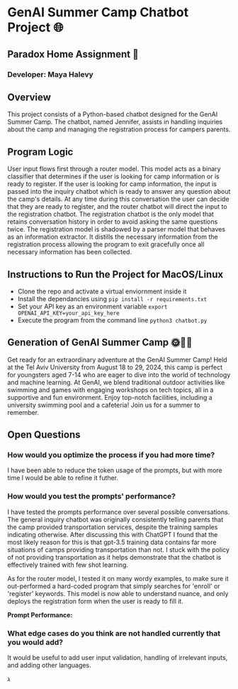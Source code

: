 
# GenAI Summer Camp Chatbot Project 🌐
## Paradox Home Assignment 👾

### Developer: Maya Halevy

## Overview
This project consists of a Python-based chatbot designed for the GenAI Summer Camp. The chatbot, named Jennifer, assists in handling inquiries about the camp and managing the registration process for campers parents. 

## Program Logic

User input flows first through a router model. This model acts as a binary classifier that determines if the user is looking for camp information or is ready to register. If the user is looking for camp information, the input is passed into the inquiry chatbot which is ready to answer any question about the camp's details. At any time during this conversation the user can decide that they are ready to register, and the router chatbot will direct the input to the registration chatbot. The registration chatbot is the only model that retains conversation history in order to avoid asking the same questions twice. The registration model is shadowed by a parser model that behaves as an information extractor. It distills the necessary information from the registration process allowing the program to exit gracefully once all necessary information has been collected. 

## Instructions to Run the Project for MacOS/Linux
- Clone the repo and activate a virtual enviornment inside it 
- Install the dependancies using `pip install -r requirements.txt`
- Set your API key as an environment variable `export OPENAI_API_KEY=your_api_key_here`
- Execute the program from the command line `python3 chatbot.py`

## Generation of GenAI Summer Camp 🌞🤖🌟
Get ready for an extraordinary adventure at the GenAI Summer Camp! Held at the Tel Aviv University from August 18 to 29, 2024, this camp is perfect for youngsters aged 7-14 who are eager to dive into the world of technology and machine learning. At GenAI, we blend traditional outdoor activities like swimming and games with engaging workshops on tech topics, all in a supportive and fun environment. Enjoy top-notch facilities, including a university swimming pool and a cafeteria! Join us for a summer to remember. 

## Open Questions

### How would you optimize the process if you had more time?

I have been able to reduce the token usage of the prompts, but with more time I would be able to refine it futher. 

### How would you test the prompts' performance?

I have tested the prompts performance over several possible conversations. The general inquiry chatbot was originally consistently telling parents that the camp provided transportation services, despite the training samples indicating otherwise. After discussing this with ChatGPT I found that the most likely reason for this is that gpt-3.5 training data contains far more situations of camps providing transportation than not. I stuck with the policy of not providing transportation as it  helps demonstrate that the chatbot is effectively trained with few shot learning. 

As for the router model, I tested it on many wordy examples, to make sure it out-performed a hard-coded program that simply searches for 'enroll' or 'register' keywords. This model is now able to understand nuance, and only deploys the registration form when the user is ready to fill it. 


**Prompt Performance:**


### What edge cases do you think are not handled currently that you would add?

It would be useful to add user input validation, handling of irrelevant inputs, and adding other languages.



  ג
